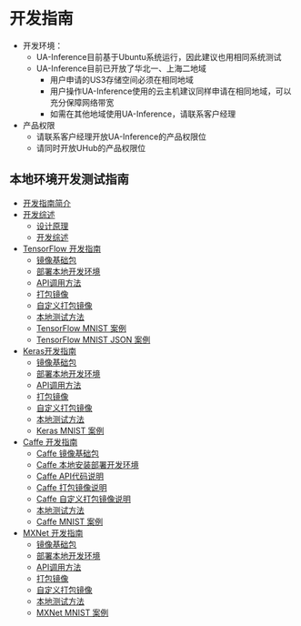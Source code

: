 

# 开发指南

  * 开发环境：
	  * UA-Inference目前基于Ubuntu系统运行，因此建议也用相同系统测试
	  * UA-Inference目前已开放了华北一、上海二地域
		* 用户申请的US3存储空间必须在相同地域
		* 用户操作UA-Inference使用的云主机建议同样申请在相同地域，可以充分保障网络带宽
		* 如需在其他地域使用UA-Inference，请联系客户经理
  * 产品权限
	* 请联系客户经理开放UA-Inference的产品权限位
	* 请同时开放UHub的产品权限位

## 本地环境开发测试指南

* [开发指南简介](uai-inference/guide/intro)
* [开发综述](uai-inference/guide/general)
    * [设计原理](uai-inference/guide/general/principle)
    * [开发综述](uai-inference/guide/general/dev-principle)
* [TensorFlow 开发指南](uai-inference/guide/tensorflow)
    * [镜像基础包](uai-inference/guide/tensorflow/packages)
    * [部署本地开发环境](uai-inference/guide/tensorflow/local)
    * [API调用方法](uai-inference/guide/tensorflow/coding)
    * [打包镜像](uai-inference/guide/tensorflow/pack)
    * [自定义打包镜像](uai-inference/guide/tensorflow/self-pack)
    * [本地测试方法](uai-inference/guide/tensorflow/test)
    * [TensorFlow MNIST 案例](uai-inference/guide/tensorflow/mnist)
    * [TensorFlow MNIST JSON 案例](uai-inference/guide/tensorflow/mnist-json)
* [Keras开发指南](uai-inference/guide/keras)
    * [镜像基础包](uai-inference/guide/keras/packages)
    * [部署本地开发环境](uai-inference/guide/keras/local)
    * [API调用方法](uai-inference/guide/keras/coding)
    * [打包镜像](uai-inference/guide/keras/pack)
    * [自定义打包镜像](uai-inference/guide/keras/self-pack)
    * [本地测试方法](uai-inference/guide/keras/test)
    * [Keras MNIST 案例](uai-inference/guide/keras/example)
* [Caffe 开发指南](uai-inference/guide/caffe)
    * [Caffe 镜像基础包](uai-inference/guide/caffe/packages)
    * [Caffe 本地安装部署开发环境](uai-inference/guide/caffe/local)
    * [Caffe API代码说明](uai-inference/guide/caffe/coding)
    * [Caffe 打包镜像说明](uai-inference/guide/caffe/pack)
    * [Caffe 自定义打包镜像说明](uai-inference/guide/caffe/self-pack)
    * [本地测试方法](uai-inference/guide/caffe/test)
    * [Caffe MNIST 案例](uai-inference/guide/caffe/example)
* [MXNet 开发指南](uai-inference/guide/mxnet)
    * [镜像基础包](uai-inference/guide/mxnet/packages)
    * [部署本地开发环境](uai-inference/guide/mxnet/local)
    * [API调用方法](uai-inference/guide/mxnet/coding)
    * [打包镜像](uai-inference/guide/mxnet/pack)
    * [自定义打包镜像](uai-inference/guide/mxnet/self-pack)
    * [本地测试方法](uai-inference/guide/mxnet/test)
    * [MXNet MNIST 案例](uai-inference/guide/mxnet/example)


